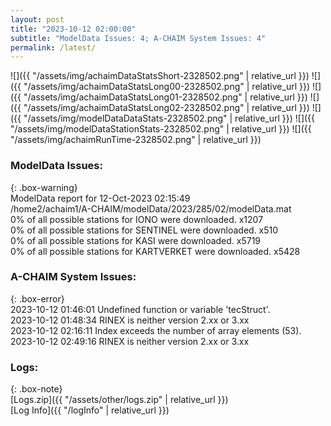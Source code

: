 ```yaml
---
layout: post
title: "2023-10-12 02:00:00"
subtitle: "ModelData Issues: 4; A-CHAIM System Issues: 4"
permalink: /latest/
---
```


![]({{ "/assets/img/achaimDataStatsShort-2328502.png" | relative_url }})
![]({{ "/assets/img/achaimDataStatsLong00-2328502.png" | relative_url }})
![]({{ "/assets/img/achaimDataStatsLong01-2328502.png" | relative_url }})
![]({{ "/assets/img/achaimDataStatsLong02-2328502.png" | relative_url }})
![]({{ "/assets/img/modelDataDataStats-2328502.png" | relative_url }})
![]({{ "/assets/img/modelDataStationStats-2328502.png" | relative_url }})
![]({{ "/assets/img/achaimRunTime-2328502.png" | relative_url }})


### ModelData Issues:  
  
{: .box-warning}  
 ModelData report for 12-Oct-2023 02:15:49   
 /home2/achaim1/A-CHAIM/modelData/2023/285/02/modelData.mat   
 0% of all possible stations for IONO were downloaded. x1207   
 0% of all possible stations for SENTINEL were downloaded. x510   
 0% of all possible stations for KASI were downloaded. x5719   
 0% of all possible stations for KARTVERKET were downloaded. x5428   
  
### A-CHAIM System Issues:  
  
{: .box-error}  
2023-10-12 01:46:01 Undefined function or variable 'tecStruct'.  
2023-10-12 01:48:34 RINEX is neither version 2.xx or 3.xx  
2023-10-12 02:16:11 Index exceeds the number of array elements (53).  
2023-10-12 02:49:16 RINEX is neither version 2.xx or 3.xx  

### Logs:  
  
{: .box-note}  
[Logs.zip]({{ "/assets/other/logs.zip" | relative_url }})  
[Log Info]({{ "/logInfo" | relative_url }})  

